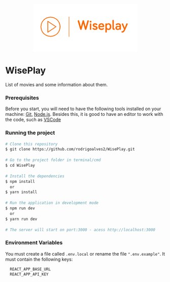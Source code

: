 <p align="center">
  <img
  alt="WisePlay logo"
  src="https://raw.githubusercontent.com/rodrigoalves2/WisePlay/master/src/assets/images/logo-removebg.png?token=GHSAT0AAAAAABLVBUKBPMINNHQBIL4QGSNSYREBTRA"/>
</p>

# WisePlay

<p>List of movies and some information about them.</p>

### Prerequisites

Before you start, you will need to have the following tools installed on your machine:
[Git](https://git-scm.com), [Node.js](https://nodejs.org/en/). Besides this, it is good to have an editor to work with the code, such as [VSCode](https://code.visualstudio.com/)

### Running the project

```bash
# Clone this repository
$ git clone https://github.com/rodrigoalves2/WisePlay.git

# Go to the project folder in terminal/cmd
$ cd WisePlay

# Install the dependencies
$ npm install
  or
$ yarn install

# Run the application in development mode
$ npm run dev
  or
$ yarn run dev

# The server will start on port:3000 - acess http://localhost:3000
```

### Environment Variables

You must create a file called `.env.local` or rename the file `".env.example"`. It must contain the following keys:

```
  REACT_APP_BASE_URL
  REACT_APP_API_KEY
```
